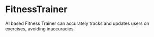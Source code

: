 # FitnessTrainer
AI based Fitness Trainer can accurately tracks and updates users on exercises, avoiding inaccuracies.
